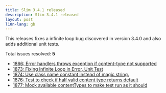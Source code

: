 ```yaml
---
title: Slim 3.4.1 released
description: Slim 3.4.1 released
layout: post
l10n-lang: gb
---
```


This releases fixes a infinite loop bug discovered in version 3.4.0 and also adds additional unit tests.

Total issues resolved: **5**

- [1866: Error handlers throws exception if content-type not supported](https://github.com/slimphp/Slim/pull/1866)
- [1873: Fixing Infinite Loop in Error, Unit Test](https://github.com/slimphp/Slim/pull/1873)
- [1874: Use class name constant instead of magic string.](https://github.com/slimphp/Slim/pull/1874)
- [1876: Test to check if half valid content type returns default](https://github.com/slimphp/Slim/pull/1876)
- [1877: Mock available contentTypes to make test run as it should](https://github.com/slimphp/Slim/pull/1877)
